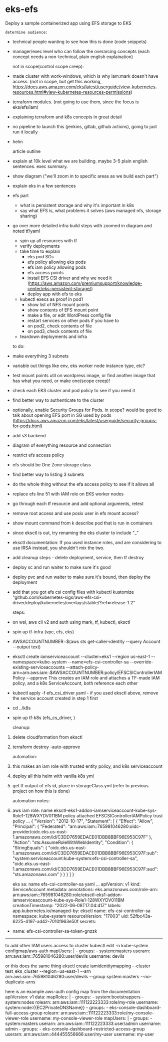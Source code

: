 # eks-efs
Deploy a sample containerized app using EFS storage to EKS

    determine audience:
- technical people wanting to see how this is done (code snippets)
- manager/exec level who can follow the overarcing concepts (each concept needs a non-technical, plain english explaination)

    not in scope(control scope creep):
- made cluster with work-windows, which is why iam:mark doesn't have access. (not in scope, but get this working, https://docs.aws.amazon.com/eks/latest/userguide/view-kubernetes-resources.html#view-kubernetes-resources-permissions)
- terraform modules. (not going to use them, since the focus is eks/efs/iam)
- explaining terraform and k8s concepts in great detail
- no pipeline to launch this (jenkins, gitlab, github actions), going to just run it locally
- helm

    article outline
- explain at 10k level what we are building. maybe 3-5 plain english sentences. exec summary.
- show diagram ("we'll zoom in to specific areas as we build each part")
- explain eks in a few sentences
- efs part
    - what is persistent storage and why it's important in k8s
    - say what EFS is, what problems it solves (aws managed nfs, storage sharing)
- go over more detailed infra build steps with zoomed in diagram and noted tf/yaml
    - spin up all resources with tf
    - verify deployments
    - take time to explain
        - eks pod SGs
        - efs policy allowing eks pods
        - efs iam policy allowing pods
        - efs access points
        - install EFS CSI driver and why we need it (https://aws.amazon.com/premiumsupport/knowledge-center/eks-persistent-storage/)
        - deploy app with efs to eks
    - kubectl execs as proof in pod1
        - show list of NFS mount points
        - show contents of EFS mount point
        - make a file, or edit WordPress config file
        - restart services on other pods if you have to
        - on pod2, check contents of file
        - on pod3, check contents of file
    - teardown deployments and infra

    to do:
- make everything 3 subnets
- variable out things like env, eks worker node instance type, etc?
- test mount points util on wordpress image, or find another image that has what you need, or make one(scope creep)!
- check each EKS cluster and pod policy to see if you need it
- find better way to authenticate to the cluster
- optionally, enable Security Groups for Pods. in scope? would be good to talk about opening EFS port in SG used by pods (https://docs.aws.amazon.com/eks/latest/userguide/security-groups-for-pods.html)
- add s3 backend
- diagram of everything resource and connection
- restrict efs access policy
- efs should be One Zone storage class
- find better way to listing 3 subnets
- do the whole thing without the efa access policy to see if it allows all
- replace efs line 51 with IAM role on EKS worker nodes
- go through each tf resource and add optional arguments, retest
- remove root access and use posix user in efs mount access?
- show mount command from k describe pod that is run in containers
- since eksctl is out, try renaming the eks cluster to include "_"
- eksctl documentation: If you used instance roles, and are considering to use IRSA instead, you shouldn't mix the two.
- add cleanup steps - delete deployment, service, then tf destroy
- deploy sc and run waiter to make sure it's good
- deploy pvc and run waiter to make sure it's bound, then deploy the deployment
- add that you got efs csi config files with kubectl kustomize "github.com/kubernetes-sigs/aws-efs-csi-driver/deploy/kubernetes/overlays/stable/?ref=release-1.2"

    steps:
- on wsl, aws cli v2 and auth using mark, tf, kubectl, eksctl
- spin up tf-infra (vpc, efs, eks)
- AWSACCOUNTNUMBER=$(aws sts get-caller-identity --query Account --output text)
- eksctl create iamserviceaccount --cluster=eks1 --region us-east-1 --namespace=kube-system --name=efs-csi-controller-sa --override-existing-serviceaccounts --attach-policy-arn=arn:aws:iam::$AWSACCOUNTNUMBER:policy/EFSCSIControllerIAMPolicy --approve
    This creates an IAM role and attaches a TF-made IAM policy, and a k8s ServiceAccount, both reference each other
- kubectl apply -f efs_csi_driver.yaml - if you used eksctl above, remove the service account created in step 1 first
- cd ../k8s
- spin up tf-k8s (efs_cs_driver, )

    cleanup:
1. delete cloudformation from eksctl
2. terraform destroy -auto-approve

    automation:
3. this makes an iam role with trusted entity policy, and k8s serviceaccount
6. deploy all this helm with vanilla k8s yml
7. get tf output of efs id, place in storageClass.yml (refer to previous project on how this is done)

    automation notes:
5.
    aws iam role:
name                eksctl-eks1-addon-iamserviceaccount-kube-sys-Role1-128WXYDV011BM
policy attached     EFSCSIControllerIAMPolicy
trust policy        ...
{
    "Version": "2012-10-17",
    "Statement": [
        {
            "Effect": "Allow",
            "Principal": {
                "Federated": "arn:aws:iam::765981046280:oidc-provider/oidc.eks.us-east-1.amazonaws.com/id/C3DD7659EDACE01DBB8BBF96E953C97F"
            },
            "Action": "sts:AssumeRoleWithWebIdentity",
            "Condition": {
                "StringEquals": {
                    "oidc.eks.us-east-1.amazonaws.com/id/C3DD7659EDACE01DBB8BBF96E953C97F:sub": "system:serviceaccount:kube-system:efs-csi-controller-sa",
                    "oidc.eks.us-east-1.amazonaws.com/id/C3DD7659EDACE01DBB8BBF96E953C97F:aud": "sts.amazonaws.com"
                }
            }
        }
    ]
}

    eks sa:
name                efs-csi-controller-sa
yaml                ...
apiVersion: v1
kind: ServiceAccount
metadata:
  annotations:
    eks.amazonaws.com/role-arn: arn:aws:iam::765981046280:role/eksctl-eks1-addon-iamserviceaccount-kube-sys-Role1-128WXYDV011BM
  creationTimestamp: "2022-06-08T17:04:41Z"
  labels:
    app.kubernetes.io/managed-by: eksctl
  name: efs-csi-controller-sa
  namespace: kube-system
  resourceVersion: "17003"
  uid: 52fbc43a-6225-4197-ad42-7010f963e50f
secrets:
- name: efs-csi-controller-sa-token-gnzzk

---

to add other IAM users access to cluster
kubectl edit -n kube-system configmap/aws-auth
  mapUsers: |
    - groups:
      - system:masters
      userarn: arn:aws:iam::765981046280:user/devils
      username: devils

or this does the same thing
eksctl create iamidentitymapping --cluster test_eks_cluster --region=us-east-1 --arn arn:aws:iam::765981046280:user/devils --group system:masters --no-duplicate-arns

here is an example aws-auth config map from the documentation
apiVersion: v1
data:
  mapRoles: |
    - groups:
      - system:bootstrappers
      - system:nodes
      rolearn: arn:aws:iam::111122223333:role/my-role
      username: system:node:{{EC2PrivateDNSName}}
    - groups:
      - eks-console-dashboard-full-access-group
      rolearn: arn:aws:iam::111122223333:role/my-console-viewer-role
      username: my-console-viewer-role
  mapUsers: |
    - groups:
      - system:masters
      userarn: arn:aws:iam::111122223333:user/admin
      username: admin
    - groups:
      - eks-console-dashboard-restricted-access-group      
      userarn: arn:aws:iam::444455556666:user/my-user
      username: my-user